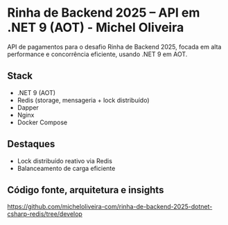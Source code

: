 # Rinha de Backend 2025 – API em .NET 9 (AOT) - Michel Oliveira

API de pagamentos para o desafio Rinha de Backend 2025, focada em alta performance e concorrência eficiente, usando .NET 9 em AOT.

## Stack

- .NET 9 (AOT)  
- Redis (storage, mensageria + lock distribuído)  
- Dapper  
- Nginx  
- Docker Compose

## Destaques

- Lock distribuído reativo via Redis
- Balanceamento de carga eficiente

## Código fonte, arquitetura e insights

https://github.com/micheloliveira-com/rinha-de-backend-2025-dotnet-csharp-redis/tree/develop